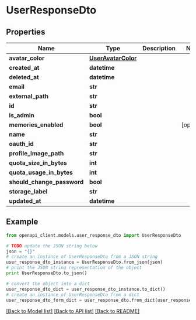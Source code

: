# UserResponseDto


## Properties

Name | Type | Description | Notes
------------ | ------------- | ------------- | -------------
**avatar_color** | [**UserAvatarColor**](UserAvatarColor.md) |  | 
**created_at** | **datetime** |  | 
**deleted_at** | **datetime** |  | 
**email** | **str** |  | 
**external_path** | **str** |  | 
**id** | **str** |  | 
**is_admin** | **bool** |  | 
**memories_enabled** | **bool** |  | [optional] 
**name** | **str** |  | 
**oauth_id** | **str** |  | 
**profile_image_path** | **str** |  | 
**quota_size_in_bytes** | **int** |  | 
**quota_usage_in_bytes** | **int** |  | 
**should_change_password** | **bool** |  | 
**storage_label** | **str** |  | 
**updated_at** | **datetime** |  | 

## Example

```python
from openapi_client.models.user_response_dto import UserResponseDto

# TODO update the JSON string below
json = "{}"
# create an instance of UserResponseDto from a JSON string
user_response_dto_instance = UserResponseDto.from_json(json)
# print the JSON string representation of the object
print UserResponseDto.to_json()

# convert the object into a dict
user_response_dto_dict = user_response_dto_instance.to_dict()
# create an instance of UserResponseDto from a dict
user_response_dto_form_dict = user_response_dto.from_dict(user_response_dto_dict)
```
[[Back to Model list]](../README.md#documentation-for-models) [[Back to API list]](../README.md#documentation-for-api-endpoints) [[Back to README]](../README.md)



